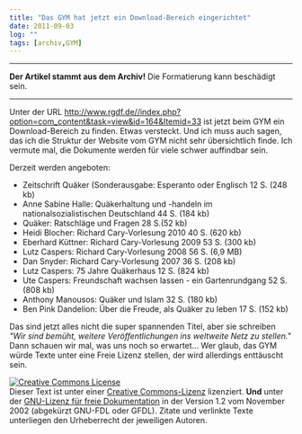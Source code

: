```yaml
---
title: "Das GYM hat jetzt ein Download-Bereich eingerichtet"
date: 2011-09-03
log: ""
tags: [archiv,GYM]
---
```

<hr><b>Der Artikel stammt aus dem Archiv!</b> Die Formatierung kann beschädigt sein.<hr>

Unter der URL http://www.rgdf.de//index.php?option=com_content&task=view&id=164&Itemid=33 ist jetzt beim GYM ein Download-Bereich zu finden. Etwas versteckt. Und ich muss auch sagen, das ich die Struktur der Website vom GYM nicht sehr übersichtlich finde. Ich vermute mal, die Dokumente werden für viele schwer auffindbar sein. 

Derzeit werden angeboten:

<ul>
<li>Zeitschrift Quäker (Sonderausgabe: Esperanto oder Englisch 12 S. (248 kb)</li>
<li>Anne Sabine Halle: Quäkerhaltung und -handeln im nationalsozialistischen Deutschland 44 S. (184 kb)</li>
<li>Quäker: Ratschläge und Fragen 28 S.(52 kb)</li>
<li>Heidi Blocher: Richard Cary-Vorlesung 2010 40 S. (620 kb)</li>
<li>Eberhard Küttner: Richard Cary-Vorlesung 2009 53 S. (300 kb)</li>
<li>Lutz Caspers: Richard Cary-Vorlesung 2008 56 S. (6,9 MB)</li>
<li>Dan Snyder: Richard Cary-Vorlesung 2007 36 S. (208 kb)</li>
<li>Lutz Caspers: 75 Jahre Quäkerhaus 12 S. (824 kb)</li>
<li>Ute Caspers: Freundschaft wachsen lassen - ein Gartenrundgang 52 S. (808 kb)</li>
<li>Anthony Manousos: Quäker und Islam 32 S. (180 kb)</li>
<li>Ben Pink Dandelion: Über die Freude, als Quäker zu leben 17 S. (152 kb)</li>
</ul>

Das sind jetzt alles nicht die super spannenden Titel, aber sie schreiben <i>"Wir sind bemüht, weitere Veröffentlichungen ins weltweite Netz zu stellen."</i> Dann schauen wir mal, was uns noch so erwartet... Wer glaub, das GYM würde Texte unter eine Freie Lizenz stellen, der wird allerdings enttäuscht sein.



<a href="http://creativecommons.org/licenses/by-sa/3.0/de/" rel="license"><img src="http://i.creativecommons.org/l/by-sa/3.0/de/88x31.png" style="border-width: 0pt;" alt="Creative Commons License" /></a><br />
Dieser <span rel="dc:type" href="http://purl.org/dc/dcmitype/Text" xmlns:dc="http://purl.org/dc/elements/1.1/">Text</span> ist unter einer <a href="http://creativecommons.org/licenses/by-sa/3.0/de/" rel="license">Creative Commons-Lizenz</a> lizenziert. <b>Und</b> unter der <a href="http://de.wikipedia.org/wiki/GFDL">GNU-Lizenz f&uuml;r freie Dokumentation</a> in der Version 1.2 vom November 2002 (abgek&uuml;rzt GNU-FDL oder GFDL). Zitate und verlinkte Texte unterliegen den Urheberrecht der jeweiligen Autoren.

